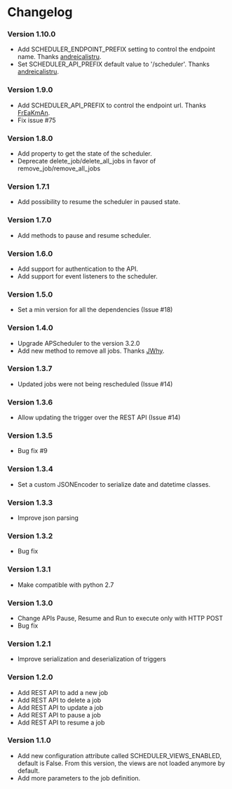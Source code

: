 # Changelog

### Version 1.10.0
 - Add SCHEDULER_ENDPOINT_PREFIX setting to control the endpoint name. Thanks [andreicalistru](https://github.com/andreicalistru).
 - Set SCHEDULER_API_PREFIX default value to '/scheduler'. Thanks [andreicalistru](https://github.com/andreicalistru).

### Version 1.9.0
 - Add SCHEDULER_API_PREFIX to control the endpoint url. Thanks [FrEaKmAn](https://github.com/FrEaKmAn).
 - Fix issue #75

### Version 1.8.0
 - Add property to get the state of the scheduler.
 - Deprecate delete_job/delete_all_jobs in favor of remove_job/remove_all_jobs

### Version 1.7.1
 - Add possibility to resume the scheduler in paused state.

### Version 1.7.0
 - Add methods to pause and resume scheduler.

### Version 1.6.0
 - Add support for authentication to the API.
 - Add support for event listeners to the scheduler.

### Version 1.5.0
 - Set a min version for all the dependencies (Issue #18)

### Version 1.4.0
 - Upgrade APScheduler to the version 3.2.0
 - Add new method to remove all jobs. Thanks [JWhy](https://github.com/JWhy).

### Version 1.3.7
 - Updated jobs were not being rescheduled (Issue #14)

### Version 1.3.6
 - Allow updating the trigger over the REST API (Issue #14)

### Version 1.3.5
 - Bug fix #9

### Version 1.3.4
 - Set a custom JSONEncoder to serialize date and datetime classes.

### Version 1.3.3
 - Improve json parsing

### Version 1.3.2
 - Bug fix

### Version 1.3.1
 - Make compatible with python 2.7

### Version 1.3.0
 - Change APIs Pause, Resume and Run to execute only with HTTP POST
 - Bug fix

### Version 1.2.1
 - Improve serialization and deserialization of triggers

### Version 1.2.0
 - Add REST API to add a new job
 - Add REST API to delete a job
 - Add REST API to update a job
 - Add REST API to pause a job
 - Add REST API to resume a job

### Version 1.1.0
 - Add new configuration attribute called SCHEDULER_VIEWS_ENABLED, default is False.
   From this version, the views are not loaded anymore by default.
 - Add more parameters to the job definition.
